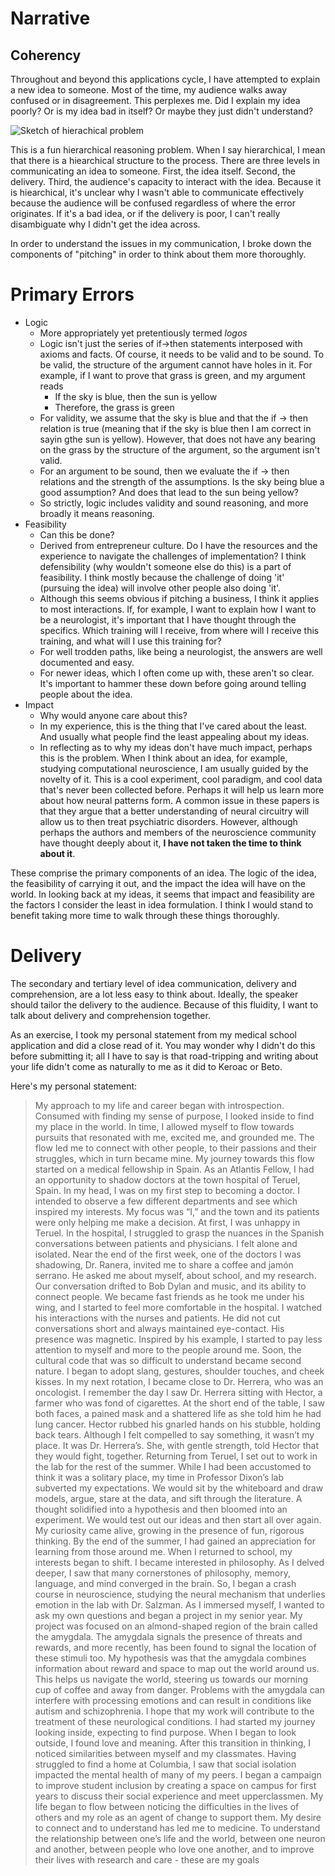 # Narrative

## Coherency

Throughout and beyond this applications cycle, I have attempted to explain a new idea to someone. Most of the time, my audience walks away confused or in disagreement. This perplexes me. Did I explain my idea poorly? Or is my idea bad in itself? Or maybe they just didn't understand?

![Sketch of hierachical problem](https://aunoyp.github.io/images/05_12_2020_sketch.png)

This is a fun hierarchical reasoning problem. When I say hierarchical, I mean that there is a hiearchical structure to the process. There are three levels in communicating an idea to someone. First, the idea itself. Second, the delivery. Third, the audience's capacity to interact with the idea. Because it is hiearchical, it's unclear why I wasn't able to communicate effectively because the audience will be confused regardless of where the error originates. If it's a bad idea, or if the delivery is poor, I can't really disambiguate why I didn't get the idea across.

In order to understand the issues in my communication, I broke down the components of "pitching" in order to think about them more thoroughly.

# Primary Errors

- Logic
  - More appropriately yet pretentiously termed *logos*
  - Logic isn't just the series of if->then statements interposed with axioms and facts. Of course, it needs to be valid and to be sound. To be valid, the structure of the argument cannot have holes in it. For example, if I want to prove that grass is green, and my argument reads
    - If the sky is blue, then the sun is yellow
    - Therefore, the grass is green
  - For validity, we assume that the sky is blue and that the if -> then relation is true (meaning that if the sky is blue then I am correct in sayin gthe sun is yellow). However, that does not have any bearing on the grass by the structure of the argument, so the argument isn't valid.
  - For an argument to be sound, then we evaluate the if -> then relations and the strength of the assumptions. Is the sky being blue a good assumption? And does that lead to the sun being yellow?
  - So strictly, logic includes validity and sound reasoning, and more broadly it means reasoning. 
- Feasibility
  - Can this be done?
  - Derived from entrepreneur culture. Do I have the resources and the experience to navigate the challenges of implementation? I think defensibility (why wouldn't someone else do this) is a part of feasibility. I think mostly because the challenge of doing 'it' (pursuing the idea) will involve other people also doing 'it'.
  - Although this seems obvious if pitching a business, I think it applies to most interactions. If, for example, I want to explain how I want to be a neurologist, it's important that I have thought through the specifics. Which training will I receive, from where will I receive this training, and what will I use this training for?
  - For well trodden paths, like being a neurologist, the answers are well documented and easy.
  - For newer ideas, which I often come up with, these aren't so clear. It's important to hammer these down before going around telling people about the idea.
- Impact
  - Why would anyone care about this?
  - In my experience, this is the thing that I've cared about the least. And usually what people find the least appealing about my ideas.
  - In reflecting as to why my ideas don't have much impact, perhaps this is the problem. When I think about an idea, for example, studying computational neuroscience, I am usually guided by the novelty of it. This is a cool experiment, cool paradigm, and cool data that's never been collected before. Perhaps it will help us learn more about how neural patterns form. A common issue in these papers is that they argue that a better understanding of neural circuitry will allow us to then treat psychiatric disorders. However, although perhaps the authors and members of the neuroscience community have thought deeply about it, **I have not taken the time to think about it**.
  
These comprise the primary components of an idea. The logic of the idea, the feasibility of carrying it out, and the impact the idea will have on the world. In looking back at my ideas, it seems that impact and feasibility are the factors I consider the least in idea formulation. I think I would stand to benefit taking more time to walk through these things thoroughly. 

# Delivery

The secondary and tertiary level of idea communication, delivery and comprehension, are a lot less easy to think about. Ideally, the speaker should tailor the delivery to the audience. Because of this fluidity, I want to talk about delivery and comprehension together.

As an exercise, I took my personal statement from my medical school application and did a close read of it. You may wonder why I didn't do this before submitting it; all I have to say is that road-tripping and writing about your life didn't come as naturally to me as it did to Keroac or Beto.

Here's my personal statement:
> My approach to my life and career began with introspection. Consumed with finding my sense of
> purpose, I looked inside to find my place in the world. In time, I allowed myself to flow towards pursuits
> that resonated with me, excited me, and grounded me. The flow led me to connect with other people,
> to their passions and their struggles, which in turn became mine.
> My journey towards this flow started on a medical fellowship in Spain. As an Atlantis Fellow, I had an
> opportunity to shadow doctors at the town hospital of Teruel, Spain. In my head, I was on my first step
> to becoming a doctor. I intended to observe a few different departments and see which inspired my
> interests. My focus was “I,” and the town and its patients were only helping me make a decision.
> At first, I was unhappy in Teruel. In the hospital, I struggled to grasp the nuances in the Spanish
> conversations between patients and physicians. I felt alone and isolated. Near the end of the first
> week, one of the doctors I was shadowing, Dr. Ranera, invited me to share a coffee and jamón
> serrano.
> He asked me about myself, about school, and my research. Our conversation drifted to Bob Dylan and
> music, and its ability to connect people. We became fast friends as he took me under his wing, and I
> started to feel more comfortable in the hospital. I watched his interactions with the nurses and patients.
> He did not cut conversations short and always maintained eye-contact. His presence was magnetic.
> Inspired by his example, I started to pay less attention to myself and more to the people around me.
> Soon, the cultural code that was so difficult to understand became second nature. I began to adopt
> slang, gestures, shoulder touches, and cheek kisses. In my next rotation, I became close to Dr.
> Herrera, who was an oncologist. I remember the day I saw Dr. Herrera sitting with Hector, a farmer
> who was fond of cigarettes. At the short end of the table, I saw both faces, a pained mask and a
> shattered life as she told him he had lung cancer. Hector rubbed his gnarled hands on his stubble,
> holding back tears. Although I felt compelled to say something, it wasn’t my place. It was Dr. Herrera’s.
> She, with gentle strength, told Hector that they would fight, together.
> Returning from Teruel, I set out to work in the lab for the rest of the summer. While I had been
> accustomed to think it was a solitary place, my time in Professor Dixon’s lab subverted my
> expectations. We would sit by the whiteboard and draw models, argue, stare at the data, and sift
> through the literature. A thought solidified into a hypothesis and then bloomed into an experiment. We
> would test out our ideas and then start all over again. My curiosity came alive, growing in the presence
> of fun, rigorous thinking. By the end of the summer, I had gained an appreciation for learning from
> those around me.
> When I returned to school, my interests began to shift. I became interested in philosophy. As I delved
> deeper, I saw that many cornerstones of philosophy, memory, language, and mind converged in the
> brain. So, I began a crash course in neuroscience, studying the neural mechanism that underlies
> emotion in the lab with Dr. Salzman. As I immersed myself, I wanted to ask my own questions and
> began a project in my senior year.
> My project was focused on an almond-shaped region of the brain called the amygdala. The amygdala
> signals the presence of threats and rewards, and more recently, has been found to signal the location
> of these stimuli too. My hypothesis was that the amygdala combines information about reward and
> space to map out the world around us. This helps us navigate the world, steering us towards our
> morning cup of coffee and away from danger. Problems with the amygdala can interfere with
> processing emotions and can result in conditions like autism and schizophrenia. I hope that my work
> will contribute to the treatment of these neurological conditions.
> I had started my journey looking inside, expecting to find purpose. When I began to look outside, I
> found love and meaning. After this transition in thinking, I noticed similarities between myself and my
> classmates. Having struggled to find a home at Columbia, I saw that social isolation impacted the
> mental health of many of my peers. I began a campaign to improve student inclusion by creating a
> space on campus for first years to discuss their social experience and meet upperclassmen. My life
> began to flow between noticing the difficulties in the lives of others and my role as an agent of change
> to support them.
> My desire to connect and to understand has led me to medicine. To understand the relationship
> between one’s life and the world, between one neuron and another, between people who love one another, and to improve their lives with research and care - these are my goals
